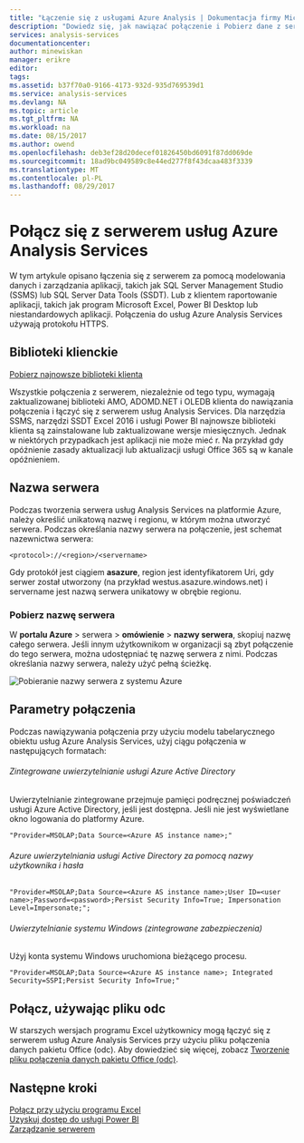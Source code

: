```yaml
---
title: "Łączenie się z usługami Azure Analysis | Dokumentacja firmy Microsoft"
description: "Dowiedz się, jak nawiązać połączenie i Pobierz dane z serwerem usług Analysis Services na platformie Azure."
services: analysis-services
documentationcenter: 
author: minewiskan
manager: erikre
editor: 
tags: 
ms.assetid: b37f70a0-9166-4173-932d-935d769539d1
ms.service: analysis-services
ms.devlang: NA
ms.topic: article
ms.tgt_pltfrm: NA
ms.workload: na
ms.date: 08/15/2017
ms.author: owend
ms.openlocfilehash: deb3ef28d20decef01826450bd6091f87dd069de
ms.sourcegitcommit: 18ad9bc049589c8e44ed277f8f43dcaa483f3339
ms.translationtype: MT
ms.contentlocale: pl-PL
ms.lasthandoff: 08/29/2017
---
```

# <a name="connect-to-an-azure-analysis-services-server"></a>Połącz się z serwerem usług Azure Analysis Services

W tym artykule opisano łączenia się z serwerem za pomocą modelowania danych i zarządzania aplikacji, takich jak SQL Server Management Studio (SSMS) lub SQL Server Data Tools (SSDT). Lub z klientem raportowanie aplikacji, takich jak program Microsoft Excel, Power BI Desktop lub niestandardowych aplikacji. Połączenia do usług Azure Analysis Services używają protokołu HTTPS.

## <a name="client-libraries"></a>Biblioteki klienckie
[Pobierz najnowsze biblioteki klienta](analysis-services-data-providers.md)

Wszystkie połączenia z serwerem, niezależnie od tego typu, wymagają zaktualizowanej biblioteki AMO, ADOMD.NET i OLEDB klienta do nawiązania połączenia i łączyć się z serwerem usług Analysis Services. Dla narzędzia SSMS, narzędzi SSDT Excel 2016 i usługi Power BI najnowsze biblioteki klienta są zainstalowane lub zaktualizowane wersje miesięcznych. Jednak w niektórych przypadkach jest aplikacji nie może mieć r. Na przykład gdy opóźnienie zasady aktualizacji lub aktualizacji usługi Office 365 są w kanale opóźnieniem.

## <a name="server-name"></a>Nazwa serwera

Podczas tworzenia serwera usług Analysis Services na platformie Azure, należy określić unikatową nazwę i regionu, w którym można utworzyć serwera. Podczas określania nazwy serwera na połączenie, jest schemat nazewnictwa serwera:

```
<protocol>://<region>/<servername>
```
 Gdy protokół jest ciągiem **asazure**, region jest identyfikatorem Uri, gdy serwer został utworzony (na przykład westus.asazure.windows.net) i servername jest nazwą serwera unikatowy w obrębie regionu.

### <a name="get-the-server-name"></a>Pobierz nazwę serwera
W **portalu Azure** > serwera > **omówienie** > **nazwy serwera**, skopiuj nazwę całego serwera. Jeśli innym użytkownikom w organizacji są zbyt połączenie do tego serwera, można udostępniać tę nazwę serwera z nimi. Podczas określania nazwy serwera, należy użyć pełną ścieżkę.

![Pobieranie nazwy serwera z systemu Azure](./media/analysis-services-deploy/aas-deploy-get-server-name.png)


## <a name="connection-string"></a>Parametry połączenia

Podczas nawiązywania połączenia przy użyciu modelu tabelarycznego obiektu usług Azure Analysis Services, użyj ciągu połączenia w następujących formatach:

###### <a name="integrated-azure-active-directory-authentication"></a>Zintegrowane uwierzytelnianie usługi Azure Active Directory
Uwierzytelnianie zintegrowane przejmuje pamięci podręcznej poświadczeń usługi Azure Active Directory, jeśli jest dostępna. Jeśli nie jest wyświetlane okno logowania do platformy Azure.

```
"Provider=MSOLAP;Data Source=<Azure AS instance name>;"
```


###### <a name="azure-active-directory-authentication-with-username-and-password"></a>Azure uwierzytelniania usługi Active Directory za pomocą nazwy użytkownika i hasła

```
"Provider=MSOLAP;Data Source=<Azure AS instance name>;User ID=<user name>;Password=<password>;Persist Security Info=True; Impersonation Level=Impersonate;";
```

###### <a name="windows-authentication-integrated-security"></a>Uwierzytelnianie systemu Windows (zintegrowane zabezpieczenia)
Użyj konta systemu Windows uruchomiona bieżącego procesu.

```
"Provider=MSOLAP;Data Source=<Azure AS instance name>; Integrated Security=SSPI;Persist Security Info=True;"
```



## <a name="connect-using-an-odc-file"></a>Połącz, używając pliku odc
W starszych wersjach programu Excel użytkownicy mogą łączyć się z serwerem usług Azure Analysis Services przy użyciu pliku połączenia danych pakietu Office (odc). Aby dowiedzieć się więcej, zobacz [Tworzenie pliku połączenia danych pakietu Office (odc)](analysis-services-odc.md).


## <a name="next-steps"></a>Następne kroki
[Połącz przy użyciu programu Excel](analysis-services-connect-excel.md)    
[Uzyskuj dostęp do usługi Power BI](analysis-services-connect-pbi.md)   
[Zarządzanie serwerem](analysis-services-manage.md)   

